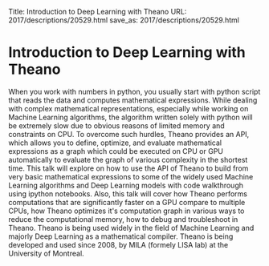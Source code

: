 Title: Introduction to Deep Learning with Theano
URL: 2017/descriptions/20529.html
save_as: 2017/descriptions/20529.html

# Introduction to Deep Learning with Theano

When you work with numbers in python, you usually start with python script that reads the data and computes mathematical expressions. While dealing with complex mathematical representations, especially while working on Machine Learning algorithms, the algorithm written solely with python will be extremely slow due to obvious reasons of limited memory and constraints on CPU. 
To overcome such hurdles, Theano provides an API, which allows you to define, optimize, and evaluate mathematical expressions as a graph which could be executed on CPU or GPU automatically to evaluate the graph of various complexity in the shortest time. 
This talk will explore on how to use the API of Theano to build from very basic mathematical expressions to some of the widely used Machine Learning algorithms and Deep Learning models with code walkthrough using ipython notebooks. Also, this talk will cover how Theano performs computations that are significantly faster on a GPU compare to multiple CPUs, how Theano optimizes it's computation graph in various ways to reduce the computational memory, how to debug and troubleshoot in Theano.
Theano is being used widely in the field of Machine Learning and majorly Deep Learning as a mathematical compiler. Theano is being developed and used since 2008, by MILA (formely LISA lab) at the University of Montreal.

